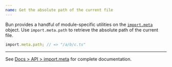 ```yaml
---
name: Get the absolute path of the current file
---
```


Bun provides a handful of module-specific utilities on the [`import.meta`](/docs/api/import-meta) object. Use `import.meta.path` to retrieve the absolute path of the current file.

```ts#/a/b/c.ts
import.meta.path; // => "/a/b/c.ts"
```

---

See [Docs > API > import.meta](/docs/api/import-meta) for complete documentation.
